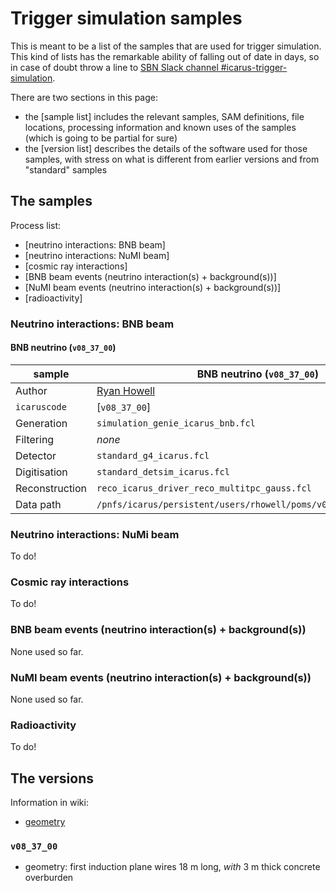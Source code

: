 Trigger simulation samples
===========================

This is meant to be a list of the samples that are used for trigger simulation.
This kind of lists has the remarkable ability of falling out of date in days, so in case of doubt throw a line to [SBN Slack channel #icarus-trigger-simulation](https://shortbaseline.slack.com/archives/G015B91SL8N).

There are two sections in this page:
* the [sample list] includes the relevant samples, SAM definitions,
  file locations, processing information and known uses of the samples
  (which is going to be partial for sure)
* the [version list] describes the details of the software used
  for those samples, with stress on what is different from earlier versions and
  from "standard" samples


## The samples #################################################################


Process list:
* [neutrino interactions: BNB beam]
* [neutrino interactions: NuMI beam]
* [cosmic ray interactions]
* [BNB beam events (neutrino interaction(s) + background(s))]
* [NuMI beam events (neutrino interaction(s) + background(s))]
* [radioactivity]


### Neutrino interactions: BNB beam ###########################################

#### BNB neutrino (`v08_37_00`)

sample         | BNB neutrino (`v08_37_00`)
-------------- | -----------------------------------------------------------------
Author         | [Ryan Howell](mailto:rjhowell)
`icaruscode`   | [`v08_37_00`]
Generation     | `simulation_genie_icarus_bnb.fcl`
Filtering      | _none_
Detector       | `standard_g4_icarus.fcl`
Digitisation   | `standard_detsim_icarus.fcl`
Reconstruction | `reco_icarus_driver_reco_multitpc_gauss.fcl`
Data path      | `/pnfs/icarus/persistent/users/rhowell/poms/v08_37_00/detsim/bnb` 


### Neutrino interactions: NuMi beam ##########################################

To do!



### Cosmic ray interactions ###################################################

To do!



### BNB beam events (neutrino interaction(s) + background(s)) #################

None used so far.



### NuMI beam events (neutrino interaction(s) + background(s)) ################

None used so far.



### Radioactivity #############################################################

To do!



## The versions ###############################################################

Information in wiki:

* [geometry](../Detector_geometry.md)


### `v08_37_00`

* geometry: first induction plane wires 18 m long, _with_ 3 m thick concrete overburden
